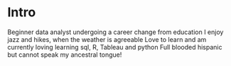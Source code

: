 # Intro
Beginner data analyst undergoing a career change from education
I enjoy jazz and hikes, when the weather is agreeable
Love to learn and am currently loving learning sql, R, Tableau and python
Full blooded hispanic but cannot speak my ancestral tongue!
